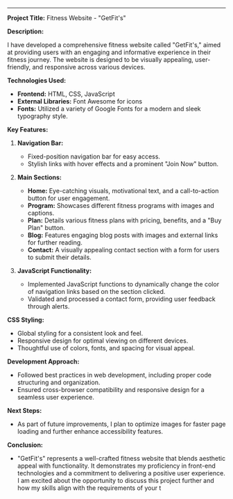 

---

**Project Title:** Fitness Website - "GetFit's"

**Description:**

I have developed a comprehensive fitness website called "GetFit's," aimed at providing users with an engaging and informative experience in their fitness journey. The website is designed to be visually appealing, user-friendly, and responsive across various devices.

**Technologies Used:**
- **Frontend:** HTML, CSS, JavaScript
- **External Libraries:** Font Awesome for icons
- **Fonts:** Utilized a variety of Google Fonts for a modern and sleek typography style.

**Key Features:**

1. **Navigation Bar:**
   - Fixed-position navigation bar for easy access.
   - Stylish links with hover effects and a prominent "Join Now" button.

2. **Main Sections:**
   - **Home:** Eye-catching visuals, motivational text, and a call-to-action button for user engagement.
   - **Program:** Showcases different fitness programs with images and captions.
   - **Plan:** Details various fitness plans with pricing, benefits, and a "Buy Plan" button.
   - **Blog:** Features engaging blog posts with images and external links for further reading.
   - **Contact:** A visually appealing contact section with a form for users to submit their details.

3. **JavaScript Functionality:**
   - Implemented JavaScript functions to dynamically change the color of navigation links based on the section clicked.
   - Validated and processed a contact form, providing user feedback through alerts.

**CSS Styling:**
   - Global styling for a consistent look and feel.
   - Responsive design for optimal viewing on different devices.
   - Thoughtful use of colors, fonts, and spacing for visual appeal.

**Development Approach:**
   - Followed best practices in web development, including proper code structuring and organization.
   - Ensured cross-browser compatibility and responsive design for a seamless user experience.

**Next Steps:**
   - As part of future improvements, I plan to optimize images for faster page loading and further enhance accessibility features.

**Conclusion:**
   - "GetFit's" represents a well-crafted fitness website that blends aesthetic appeal with functionality. It demonstrates my proficiency in front-end technologies and a commitment to delivering a positive user experience. I am excited about the opportunity to discuss this project further and how my skills align with the requirements of your t
